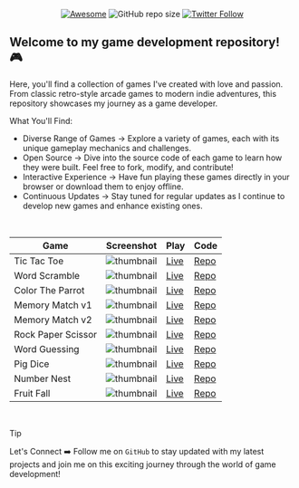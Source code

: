 <div align="center">

[![Awesome](https://awesome.re/badge.svg)](https://awesome.re)
![GitHub repo size](https://img.shields.io/github/repo-size/Pranav-Jadhav09/Games)
[![Twitter Follow](https://img.shields.io/twitter/follow/Pranav_Jadhav09?style=social)](https://twitter.com/Pranav_Jadhav09)

</div>

## Welcome to my game development repository! 🎮

Here, you'll find a collection of games I've created with love and passion. From classic retro-style arcade games to modern indie adventures, this repository showcases my journey as a game developer.

What You'll Find:

- Diverse Range of Games → Explore a variety of games, each with its unique gameplay mechanics and challenges.
- Open Source → Dive into the source code of each game to learn how they were built. Feel free to fork, modify, and contribute!
- Interactive Experience → Have fun playing these games directly in your browser or download them to enjoy offline.
- Continuous Updates → Stay tuned for regular updates as I continue to develop new games and enhance existing ones.

<br />

<div align="center">

| Game               | Screenshot                          | Play                                                    | Code                          |
| ------------------ | ----------------------------------- | ------------------------------------------------------- | ----------------------------- |
| Tic Tac Toe        | ![thumbnail](./assets/tictactoe)    | [Live](https://tic-tac-toe-jrpranav.com)                | [Repo](./Tic-Tac-Toe/)        |
| Word Scramble      | ![thumbnail](./assets/wordscramble) | [Live](https://victoreke.com)                           | [Repo](./Word-Scramble/)      |
| Color The Parrot   | ![thumbnail](./assets/)             | [Live](https://color-the-parrot-jrpranav.onrender.com/) | [Repo](./Color-The-Parrot/)   |
| Memory Match v1    | ![thumbnail](./assets/)             | [Live](https://victoreke.com)                           | [Repo](./Memory-Match-v1/)    |
| Memory Match v2    | ![thumbnail](./assets/)             | [Live](https://victoreke.com)                           | [Repo](./Memory-Match-v2/)    |
| Rock Paper Scissor | ![thumbnail](./assets/)             | [Live](https://victoreke.com)                           | [Repo](./Rock-Paper-Scissor/) |
| Word Guessing      | ![thumbnail](./assets/)             | [Live](https://victoreke.com)                           | [Repo](./Word-Guessing/)      |
| Pig Dice           | ![thumbnail](./assets/)             | [Live](https://victoreke.com)                           | [Repo](./Pig-Dice/)           |
| Number Nest        | ![thumbnail](./assets/)             | [Live](https://victoreke.com)                           | [Repo](./Number-Nest/)        |
| Fruit Fall         | ![thumbnail](./assets/)             | [Live](https://victoreke.com)                           | [Repo](./Fruit-Fall/)         |

</div>

<br />

> [!TIP]
> Let's Connect ➡️ Follow me on `GitHub` to stay updated with my latest projects and join me on this exciting journey through the world of game development!
